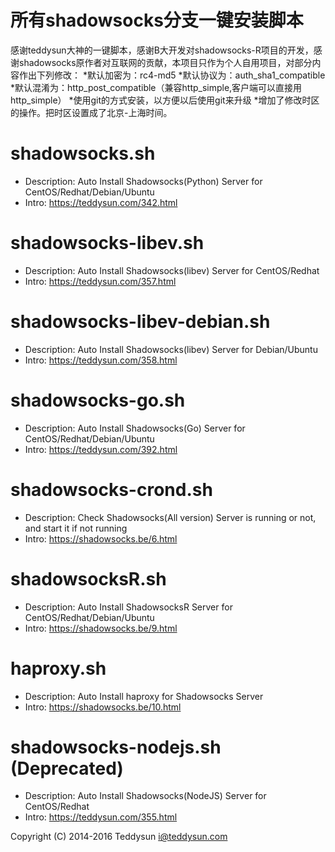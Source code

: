 # 所有shadowsocks分支一键安装脚本 

感谢teddysun大神的一键脚本，感谢B大开发对shadowsocks-R项目的开发，感谢shadowsocks原作者对互联网的贡献，本项目只作为个人自用项目，对部分内容作出下列修改：
*默认加密为：rc4-md5
*默认协议为：auth_sha1_compatible
*默认混淆为：http_post_compatible（兼容http_simple,客户端可以直接用http_simple）
*使用git的方式安装，以方便以后使用git来升级
*增加了修改时区的操作。把时区设置成了北京-上海时间。

shadowsocks.sh
===============
* Description: Auto Install Shadowsocks(Python) Server for CentOS/Redhat/Debian/Ubuntu
* Intro: https://teddysun.com/342.html

shadowsocks-libev.sh
===============
* Description: Auto Install Shadowsocks(libev) Server for CentOS/Redhat
* Intro: https://teddysun.com/357.html

shadowsocks-libev-debian.sh
===============
* Description: Auto Install Shadowsocks(libev) Server for Debian/Ubuntu
* Intro: https://teddysun.com/358.html

shadowsocks-go.sh
===============
* Description: Auto Install Shadowsocks(Go) Server for CentOS/Redhat/Debian/Ubuntu
* Intro: https://teddysun.com/392.html

shadowsocks-crond.sh
===============
* Description: Check Shadowsocks(All version) Server is running or not, and start it if not running
* Intro: https://shadowsocks.be/6.html

shadowsocksR.sh
===============
* Description: Auto Install ShadowsocksR Server for CentOS/Redhat/Debian/Ubuntu
* Intro: https://shadowsocks.be/9.html

haproxy.sh
===============
* Description: Auto Install haproxy for Shadowsocks Server
* Intro: https://shadowsocks.be/10.html

shadowsocks-nodejs.sh (Deprecated)
===============
* Description: Auto Install Shadowsocks(NodeJS) Server for CentOS/Redhat
* Intro: https://teddysun.com/355.html

Copyright (C) 2014-2016 Teddysun <i@teddysun.com>